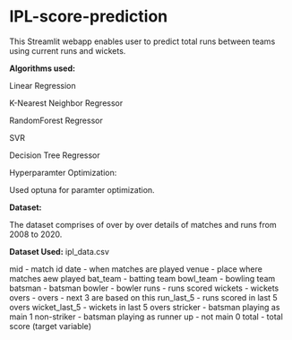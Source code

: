 # IPL-score-prediction

 This Streamlit webapp enables user to predict total runs between teams using current runs and wickets.

**Algorithms used:**

Linear Regression


K-Nearest Neighbor Regressor


RandomForest Regressor


SVR


Decision Tree Regressor



Hyperparamter Optimization:

Used optuna for paramter optimization.

**Dataset:**


The dataset comprises of over by over details of matches and runs from 2008 to 2020.


**Dataset Used:** ipl_data.csv


mid - match id
date - when matches are played
venue - place where matches aew played
bat_team - batting team
bowl_team - bowling team
batsman - batsman
bowler - bowler
runs - runs scored
wickets - wickets
overs - overs - next 3 are based on this
run_last_5 - runs scored in last 5 overs
wicket_last_5 - wickets in last 5 overs
stricker - batsman playing as main 1
non-striker - batsman playing as runner up - not main 0
total - total score (target variable)






